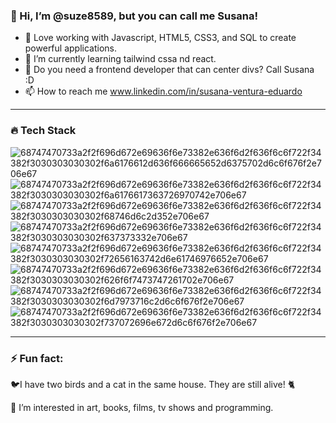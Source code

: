<h3>👋 Hi, I’m @suze8589, but you can call me Susana!</h3>


- 🔧 Love working with Javascript, HTML5, CSS3, and SQL to create powerful applications.
- 🌱 I’m currently learning tailwind cssa nd react.
- 💞️ Do you need a frontend developer that can center divs? Call Susana :D
- 📫 How to reach me www.linkedin.com/in/susana-ventura-eduardo

<hr>

<h3>🔥 Tech Stack </h3>

![68747470733a2f2f696d672e69636f6e73382e636f6d2f636f6c6f722f34382f3030303030302f6a6176612d636f666665652d6375702d6c6f676f2e706e67](https://github.com/user-attachments/assets/81a798f8-c08c-4cad-8a7c-143a8b44877a)
![68747470733a2f2f696d672e69636f6e73382e636f6d2f636f6c6f722f34382f3030303030302f6a6176617363726970742e706e67](https://github.com/user-attachments/assets/ade1a603-ef89-4faa-879b-dcb653ed5b58)
![68747470733a2f2f696d672e69636f6e73382e636f6d2f636f6c6f722f34382f3030303030302f68746d6c2d352e706e67](https://github.com/user-attachments/assets/6ac29c4d-7596-4ac2-b99d-3f01a6b5636e)
![68747470733a2f2f696d672e69636f6e73382e636f6d2f636f6c6f722f34382f3030303030302f637373332e706e67](https://github.com/user-attachments/assets/80cda7a6-f82f-4f6b-af26-bca90f851734)
![68747470733a2f2f696d672e69636f6e73382e636f6d2f636f6c6f722f34382f3030303030302f72656163742d6e61746976652e706e67](https://github.com/user-attachments/assets/c65c53b6-5bfa-4741-89ed-265febb8b7b2)
![68747470733a2f2f696d672e69636f6e73382e636f6d2f636f6c6f722f34382f3030303030302f626f6f7473747261702e706e67](https://github.com/user-attachments/assets/a7f3902a-e216-4ec1-a0c6-b2e09106240f)
![68747470733a2f2f696d672e69636f6e73382e636f6d2f636f6c6f722f34382f3030303030302f6d7973716c2d6c6f676f2e706e67](https://github.com/user-attachments/assets/9fd23663-5e2d-4c75-a7fe-fc3a7594011f)
![68747470733a2f2f696d672e69636f6e73382e636f6d2f636f6c6f722f34382f3030303030302f737072696e672d6c6f676f2e706e67](https://github.com/user-attachments/assets/0059927c-3386-4d31-bd37-89bac975973c)

<hr>

<h3>⚡ Fun fact: </h3> 
<p>🐦I have two birds and a cat in the same house. They are still alive! 🐈</p>
<p>👀 I’m interested in art, books, films, tv shows and programming.</p>

<!---
suze8589/suze8589 is a ✨ special ✨ repository because its `README.md` (this file) appears on your GitHub profile.
You can click the Preview link to take a look at your changes.
--->

